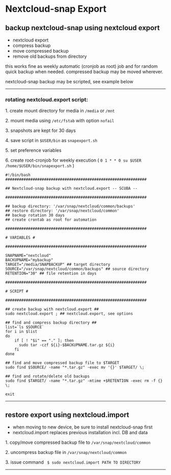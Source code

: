 # Nextcloud-snap Export

## backup nextcloud-snap using nextcloud export

* nextcloud export
* compress backup
* move compressed backup
* remove old backups from directory

this works fine as weekly automatic (cronjob as root) job and for random quick backup when needed. compressed backup may be moved wherever.

nextcloud-snap backup may be scripted, see example below

---

### rotating nextcloud.export script:

1\. create mount directory for media in `/media` or `/mnt`

2\. mount media using `/etc/fstab` with option `nofail`

3\. snapshots are kept for 30 days

4\. save script in `$USER/bin` as `snapexport.sh`

5\. set preference variables

6\. create root-cronjob for weekly execution ( ``` 0 1 * * 0 su $USER /home/$USER/bin/snapexport.sh ``` )

```
#!/bin/bash
##############################################################

## Nextcloud-snap backup with nextcloud.export -- SCUBA --

##############################################################

## backup directory: '/var/snap/nextcloud/common/backups'
## restore directory: '/var/snap/nextcloud/common'
## backup rotation 30 days
## create crontab as root for automation

##############################################################

# VARIABLES #

##############################################################

SNAPNAME="nextcloud"
BACKUPNAME="mybackup"
TARGET="/media/SNAPBACKUP" ## target directory
SOURCE="/var/snap/nextcloud/common/backups" ## source directory
RETENTION="30" ## file retention in days

##############################################################

# SCRIPT #

##############################################################

## create backup with nextcloud.export ##
sudo nextcloud.export ; ## nextcloud.export, see options

## find and compress backup directory ##
list=`ls $SOURCE`
for i in $list
do
    if [ ! "$i" == "." ]; then
      sudo tar -czf ${i}-$BACKUPNAME.tar.gz ${i}
    fi
done

## find and move compressed backup file to $TARGET
sudo find $SOURCE/ -name "*.tar.gz" -exec mv '{}' $TARGET/ \;

## find and rotate/delete old backups
sudo find $TARGET/ -name "*.tar.gz" -mtime +$RETENTION -exec rm -f {} \; 

exit
```

---

## restore export using nextcloud.import

* when moving to new device, be sure to install nextcloud-snap first
* nextcloud.import replaces previous installation incl. DB and data

1\. copy/move compressed backup file to `/var/snap/nextcloud/common`

2\. uncompress backup file in `/var/snap/nextcloud/common`

3\. issue command ` $ sudo nextcloud.import PATH TO DIRECTORY`

---
